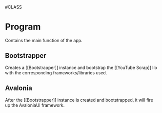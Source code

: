 #CLASS 
# Program
Contains the main function of the app.

## Bootstrapper
Creates a [[Bootstrapper]] instance and bootstrap the [[YouTube Scrap]] lib with the corresponding frameworks/libraries used.

## Avalonia
After the [[Bootstrapper]] instance is created and bootstrapped, it will fire up the AvaloniaUI
framework.
